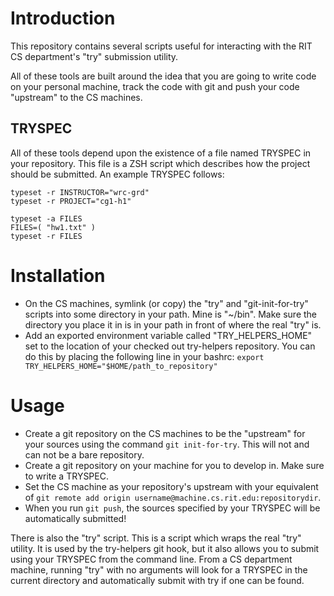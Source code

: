 # Introduction
This repository contains several scripts useful for interacting with the RIT CS
department's "try" submission utility.

All of these tools are built around the idea that you are going to write code on
your personal machine, track the code with git and push your code "upstream" to
the CS machines.

## TRYSPEC
All of these tools depend upon the existence of a file named TRYSPEC in your
repository. This file is a ZSH script which describes how the project should be
submitted. An example TRYSPEC follows:

	typeset -r INSTRUCTOR="wrc-grd"
	typeset -r PROJECT="cg1-h1"
	
	typeset -a FILES
	FILES=( "hw1.txt" )
	typeset -r FILES

# Installation
- On the CS machines, symlink (or copy) the "try" and "git-init-for-try" scripts
  into some directory in your path. Mine is "~/bin". Make sure the directory you
  place it in is in your path in front of where the real "try" is.
- Add an exported environment variable called "TRY_HELPERS_HOME" set to the
  location of your checked out try-helpers repository. You can do this by
  placing the following line in your bashrc:
  `export TRY_HELPERS_HOME="$HOME/path_to_repository"`

# Usage
- Create a git repository on the CS machines to be the "upstream" for your sources
  using the command `git init-for-try`. This will not and can not be a bare
  repository.
- Create a git repository on your machine for you to develop in. Make sure to
  write a TRYSPEC.
- Set the CS machine as your repository's upstream with your equivalent of
  `git remote add origin username@machine.cs.rit.edu:repositorydir`.
- When you run `git push`, the sources specified by your TRYSPEC will be
  automatically submitted!

There is also the "try" script. This is a script which wraps the real "try"
utility. It is used by the try-helpers git hook, but it also allows you to
submit using your TRYSPEC from the command line. From a CS department machine,
running "try" with no arguments will look for a TRYSPEC in the current directory
and automatically submit with try if one can be found.

<!--- vim:set tw=80: --->
